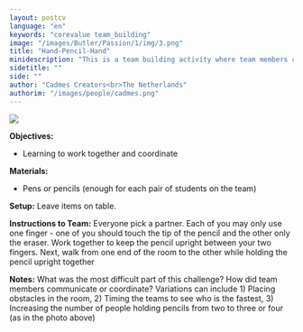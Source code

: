 ```yaml
---
layout: postcv
language: "en"
keywords: "corevalue team_building"
image: "/images/Butler/Passion/1/img/3.png"
title: "Hand-Pencil-Hand"
minidescription: "This is a team building activity where team members coordinate to balance pencils."
sidetitle: ""
side: ""
author: "Cadmes Creators<br>The Netherlands"
authorim: "/images/people/cadmes.png"
---
```



<img src="/images/CoreValues/HandPencil.jpg" style="max-width: 100%">

<b>Objectives:</b>
- Learning to work together and coordinate

<b>Materials:</b>
- Pens or pencils (enough for each pair of students on the team)

<b>Setup:</b>
Leave items on table.

<b>Instructions to Team:</b>
Everyone pick a partner. Each of you may only use one finger - one of you should touch the tip of the pencil and the other only the eraser. Work together to keep the pencil upright between your two fingers. Next, walk from one end of the room to the other while holding the pencil upright together

<b>Notes:</b>
What was the most difficult part of this challenge? How did team members communicate or coordinate?
Variations can include 1) Placing obstacles in the room, 2) Timing the teams to see who
is the fastest, 3) Increasing the number of people holding pencils from two to three or four (as in the photo above)




